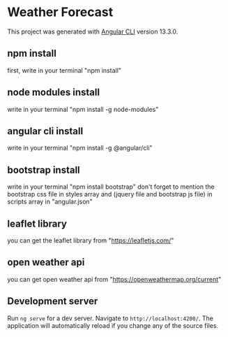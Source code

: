 
# Weather Forecast

This project was generated with [Angular CLI](https://github.com/angular/angular-cli) version 13.3.0.

## npm install

first, write in your terminal "npm install"

## node modules install

write in your terminal "npm install -g node-modules"

## angular cli install

write in your terminal "npm install -g @angular/cli"

## bootstrap install

write in your terminal "npm install bootstrap"
don't forget to mention the bootstrap css file in styles array and (jquery file and bootstrap js file) in scripts array in "angular.json"

## leaflet library

you can get the leaflet library from "https://leafletjs.com/"

## open weather api

you can get open weather api from "https://openweathermap.org/current"

## Development server

Run `ng serve` for a dev server. Navigate to `http://localhost:4200/`. The application will automatically reload if you change any of the source files.

